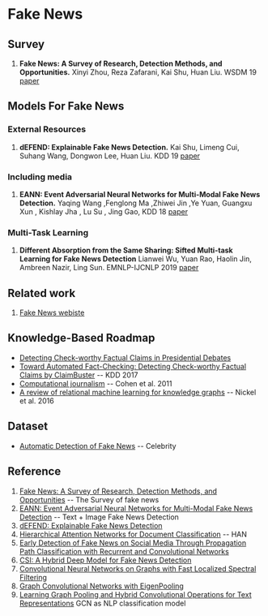 # Fake News
## Survey
1. **Fake News: A Survey of Research, Detection Methods, and Opportunities.** Xinyi Zhou, Reza Zafarani, Kai Shu, Huan Liu. WSDM 19 [paper](https://dl.acm.org/doi/10.1145/3289600.3291382)
## Models For Fake News
### External Resources
1. **dEFEND: Explainable Fake News Detection.** Kai Shu, Limeng Cui, Suhang Wang, Dongwon Lee, Huan Liu. KDD 19 [paper](https://www.kdd.org/kdd2019/accepted-papers/view/defend-explainable-fake-news-detection)
### Including media
1. **EANN: Event Adversarial Neural Networks for Multi-Modal Fake News Detection.** Yaqing Wang ,Fenglong Ma ,Zhiwei Jin ,Ye Yuan, Guangxu Xun , Kishlay Jha , Lu Su , Jing Gao, KDD 18 [paper](https://dl.acm.org/citation.cfm?id=3219819.3219903)
### Multi-Task Learning
1. **Different Absorption from the Same Sharing: Sifted Multi-task Learning for Fake News Detection** Lianwei Wu, Yuan Rao, Haolin Jin, Ambreen Nazir, Ling Sun. EMNLP-IJCNLP 2019 [paper](https://www.aclweb.org/anthology/D19-1471/)
## Related work
1. [Fake News webiste](https://www.fake-news-tutorial.com/)
## Knowledge-Based Roadmap
* [Detecting Check-worthy Factual Claims in Presidential Debates](https://dl.acm.org/doi/10.1145/2806416.2806652)
* [Toward Automated Fact-Checking: Detecting Check-worthy Factual Claims by ClaimBuster](https://dl.acm.org/doi/pdf/10.1145/3097983.3098131?download=true) -- KDD 2017
* [Computational journalism](https://dl.acm.org/doi/10.1145/2001269.2001288) -- Cohen et al. 2011
* [A review of relational machine learning for knowledge graphs](https://arxiv.org/abs/1503.00759) -- Nickel et al. 2016

## Dataset
* [Automatic Detection of Fake News](https://web.eecs.umich.edu/~mihalcea/papers/perezrosas.coling18.pdf) -- Celebrity
## Reference
1. [Fake News: A Survey of Research, Detection Methods, and Opportunities](https://arxiv.org/abs/1812.00315) -- The Survey of fake news
2. [EANN: Event Adversarial Neural Networks for Multi-Modal Fake News Detection](https://dl.acm.org/citation.cfm?id=3219819.3219903) -- Text + Image Fake News Detection
3. [dEFEND: Explainable Fake News Detection](https://www.kdd.org/kdd2019/accepted-papers/view/defend-explainable-fake-news-detection)
4. [Hierarchical Attention Networks for Document Classification](https://www.aclweb.org/anthology/P16-2034/) -- HAN
5. [Early Detection of Fake News on Social Media Through Propagation Path Classification with Recurrent and Convolutional Networks](https://www.semanticscholar.org/paper/Early-Detection-of-Fake-News-on-Social-Media-Path-Liu-Wu/d124b561ea719ab3bca419336d5d9c8a6c5f7ae8)
6. [CSI: A Hybrid Deep Model for Fake News Detection](https://arxiv.org/abs/1703.06959)
7. [Convolutional Neural Networks on Graphs with Fast Localized Spectral Filtering](https://arxiv.org/abs/1606.09375)
8. [Graph Convolutional Networks with EigenPooling](https://dl.acm.org/doi/pdf/10.1145/3292500.3330982?download=true)
9. [Learning Graph Pooling and Hybrid Convolutional Operations for Text Representations](https://arxiv.org/pdf/1901.06965.pdf) GCN as NLP classification model
